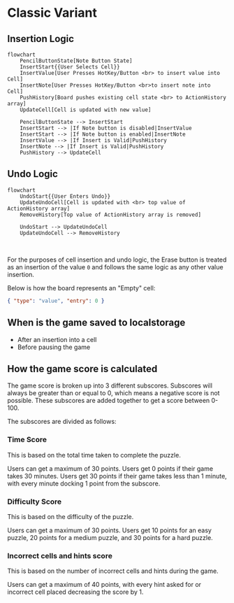 # Classic Variant

## Insertion Logic

```mermaid
flowchart
    PencilButtonState[Note Button State]
    InsertStart{{User Selects Cell}}
    InsertValue[User Presses HotKey/Button <br> to insert value into Cell]
    InsertNote[User Presses HotKey/Button <br>to insert note into Cell]
    PushHistory[Board pushes existing cell state <br> to ActionHistory array]
    UpdateCell[Cell is updated with new value]

    PencilButtonState --> InsertStart
    InsertStart --> |If Note button is disabled|InsertValue
    InsertStart --> |If Note button is enabled|InsertNote
    InsertValue --> |If Insert is Valid|PushHistory
    InsertNote --> |If Insert is Valid|PushHistory
    PushHistory --> UpdateCell
```

## Undo Logic

```mermaid
flowchart
    UndoStart{{User Enters Undo}}
    UpdateUndoCell[Cell is updated with <br> top value of ActionHistory array]
    RemoveHistory[Top value of ActionHistory array is removed]

    UndoStart --> UpdateUndoCell
    UpdateUndoCell --> RemoveHistory
```

<br>

For the purposes of cell insertion and undo logic, the Erase button is treated as an insertion of the value `0` and follows the same logic as any other value insertion.

Below is how the board represents an "Empty" cell:

```json
{ "type": "value", "entry": 0 }
```

## When is the game saved to localstorage

- After an insertion into a cell
- Before pausing the game

## How the game score is calculated

The game score is broken up into 3 different subscores.
Subscores will always be greater than or equal to 0, which means a negative score is not possible. These subscores are added together to get a score between 0-100.

The subscores are divided as follows:

### Time Score

This is based on the total time taken to complete the puzzle.

Users can get a maximum of 30 points. Users get 0 points if their game takes 30 minutes. Users get 30 points if their game takes less than 1 minute, with every minute docking 1 point from the subscore.

### Difficulty Score

This is based on the difficulty of the puzzle.

Users can get a maximum of 30 points. Users get 10 points for an easy puzzle, 20 points for a medium puzzle, and 30 points for a hard puzzle.

### Incorrect cells and hints score

This is based on the number of incorrect cells and hints during the game.

Users can get a maximum of 40 points, with every hint asked for or incorrect cell placed decreasing the score by 1.
